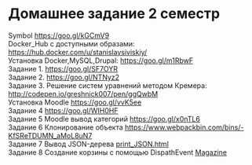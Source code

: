 # Домашнее задание 2 семестр
Symbol <a href="https://goo.gl/kGCmV9">https://goo.gl/kGCmV9</a><br/>
Docker_Hub c доступными образами: <a href="https://hub.docker.com/u/stanislavsiviskiy/">https://hub.docker.com/u/stanislavsiviskiy/</a><br/>
Установка Docker,MySQL,Drupal: <a href="https://goo.gl/m1RbwF">https://goo.gl/m1RbwF</a><br/>
Задание 1.  <a href="https://goo.gl/SF7OYR">https://goo.gl/SF7OYR</a><br/>
Задание 2.  <a href="https://goo.gl/NTNyz2">https://goo.gl/NTNyz2</a><br/>
Задание 3. Решение систем уравнений методом Кремера: <a href="http://codepen.io/greshnick007/pen/ggQwbM">http://codepen.io/greshnick007/pen/ggQwbM</a><br/>
Установка Moodle <a href="https://goo.gl/vvK5ee">https://goo.gl/vvK5ee</a><br/>
Задание 4 <a href="https://goo.gl/WIH0HF">https://goo.gl/WIH0HF</a><br/>
Задание 5 Moodle вывод категорий <a href="https://goo.gl/x0nTL6">https://goo.gl/x0nTL6</a><br/>
Задание 6 Клонирование объекта <a href="https://www.webpackbin.com/bins/-KfSReTDUMN_aMoL8uN7">https://www.webpackbin.com/bins/-KfSReTDUMN_aMoL8uN7</a><br/>
Задание 7 Вывод JSON-дерева <a href="print_JSON.html">print_JSON.html</a><br/>
Задание 8 Создание корзины с помощью DispathEvent <a href="/Magazine">Magazine</a><br/>